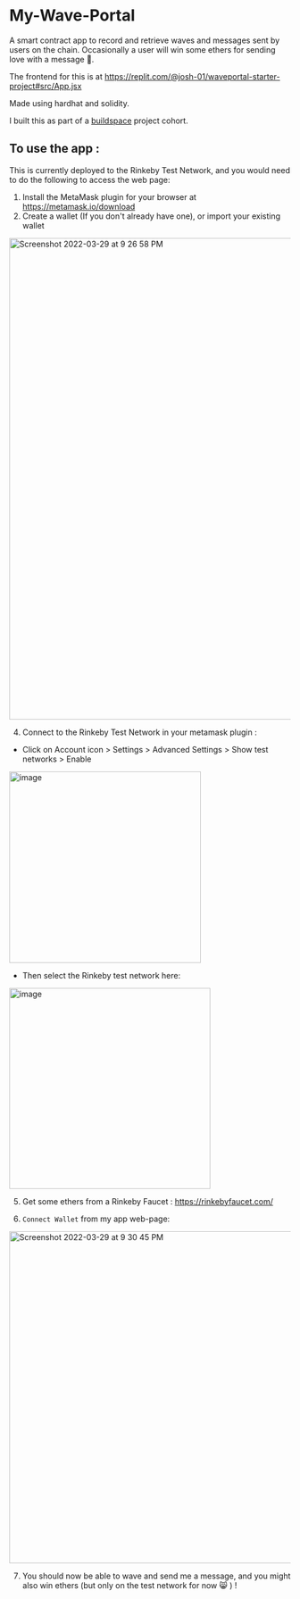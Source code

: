 # My-Wave-Portal

A smart contract app to record and retrieve waves and messages sent by users on the chain.
Occasionally a user will win some ethers for sending love with a message 🎉. 

The frontend for this is at https://replit.com/@josh-01/waveportal-starter-project#src/App.jsx 

Made using hardhat and solidity.

I built this as part of a [buildspace](https://buildspace.so/) project cohort.

## To use the app :

This is currently deployed to the Rinkeby Test Network, 
and you would need to do the following to access the web page:

1. Install the MetaMask plugin for your browser at https://metamask.io/download
2. Create a wallet (If you don't already have one), or import your existing wallet
<img width="863" alt="Screenshot 2022-03-29 at 9 26 58 PM" src="https://user-images.githubusercontent.com/58063491/160654393-637ecf70-9fdc-4263-ba13-6593783dec46.png">

4. Connect to the Rinkeby Test Network in your metamask plugin :
- Click on Account icon > Settings > Advanced Settings > Show test networks > Enable
<img width="343" alt="image" src="https://user-images.githubusercontent.com/58063491/160659154-cb9704c1-9794-4b91-880a-9d9e107bb5b6.png">

- Then select the Rinkeby test network here: 
<img width="360" alt="image" src="https://user-images.githubusercontent.com/58063491/160654471-d8c2c2a0-5ceb-49f5-a4ea-9a194f59354a.png">

5. Get some ethers from a Rinkeby Faucet : https://rinkebyfaucet.com/ 

6. `Connect Wallet` from my app web-page:
<img width="595" alt="Screenshot 2022-03-29 at 9 30 45 PM" src="https://user-images.githubusercontent.com/58063491/160655086-4c73acea-effe-4c14-8782-cf2dfaede0ec.png">

7. You should now be able to wave and send me a message, and you might also win ethers (but only on the test network for now 😸 ) !

